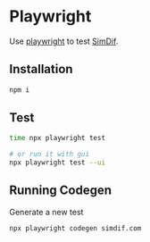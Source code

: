 # Playwright
Use [playwright](https://github.com/microsoft/playwright) to test [SimDif](https://simdif.com).

## Installation
```sh
npm i
```

## Test
```sh
time npx playwright test

# or run it with gui
npx playwright test --ui
```

## Running Codegen
Generate a new test
```sh
npx playwright codegen simdif.com
```
